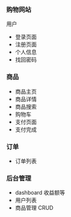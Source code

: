 
### 购物网站
用户
* 登录页面
* 注册页面
* 个人信息
* 找回密码
### 商品
* 商品主页
* 商品详情
* 商品搜索
* 购物车
* 支付页面
* 支付完成
### 订单
* 订单列表

### 后台管理

* dashboard 收益额等
* 用户列表
* 商品管理 CRUD






